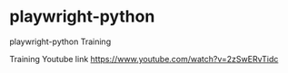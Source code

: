 # playwright-python
playwright-python Training

Training Youtube link https://www.youtube.com/watch?v=2zSwERvTidc

